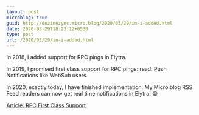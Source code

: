```yaml
---
layout: post
microblog: true
guid: http://dezinezync.micro.blog/2020/03/29/in-i-added.html
date: 2020-03-29T18:23:12+0530
type: post
url: /2020/03/29/in-i-added.html
---
```

In 2018, I added support for RPC pings in Elytra. 

In 2019, I promised first class support for RPC pings: read: Push Notifications like WebSub users. 

In 2020, exactly today, I have finished implementation. My Micro.blog RSS Feed readers can now get real time notifications in Elytra. 😁

[Article: RPC First Class Support](https://blog.elytra.app/2020/03/29/rpc-first-class-support/) 
